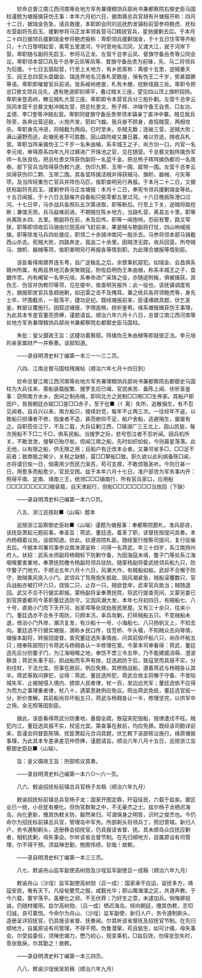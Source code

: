 <!-- { "loadSidebar": true } -->
　　钦命总督江南江西河南等处地方军务兼理粮饷兵部尚书兼都察院右御史臣马国柱谨题为塘报擒获伪王事：本年六月初六日，据南赣总兵官胡有升塘报开称：四月十二日，据瑞金告急，请兵救援，本职即会同刘巡抚酌发镇标前营参将鲍虎、抚标左营副将先启玉、援剿参将马正龙率领各营马□精锐官兵，星驰援剿去后。于本月二十四日据领兵援剿瑞金参将鲍虎报称：卑职领兵援剿瑞金，于十五日住雩等齐船只，十六日黎明起营，离雩五里渡河，午时至地名沉冈，又渡大江，就于河岸下营。卑职随与副将先启玉、参将马正龙、左营千总李云凤、督旗守备岳贵等公同会议。卑职领本营□兵及千总李云凤等凤等、督旗守备岳贵为前锋，先、马二将领兵为后援。十七日五鼓起营，行至上关地方，有乡民禀称：离彼十五里，逆贼番天玉、阎王总四营头盘踞会、瑞连界地名沉香札营数座，保有伪王二千岁，势甚猖獗等语。卑职即催督官兵前进。皆系峻岭绝崖，札有木栅，挖断径路三处。卑职令把总□景文领兵当先，遇有绝道即刻填平，叠过贼关三座，望见四山顶上旗帜招扬。卑职亲登高岭，瞭见贼札大营三座。卑职即令本营官兵分三股扑剿。左营千总李云凤同本营千总晷文魁冲贼左营，把总杜景文、熊子辉、冲锋守备王自贵、□友功、孟德、李□奎等冲贼右营。卑职同督旗守备岳贵带领本镇亲丁直冲中寨。贼见我兵陟至，各奔出营迎敌，火炮齐发，箭如飞蝗。我兵奋不顾身，直捣贼营，两相攻杀。卑职身先冲进，将贼截为两段。巳时至未，杀贼无数；连破三营，逆贼大败；满山遍野而逃，赴塘死者不可胜数。因山路险峻又兼日暮，难以穷追，随收兵札营。卑职当阵亲擒伪王二千岁一名朱由植，系丰城王之子，尚方剑一口，内官一名李元培，审得原系四年九月过赣进广开珠池之官，见在随营。千总晷文魁阵擒伪军师一名张良佐。把总杜景文阵获伪副将一名蓝千金。把总熊子辉阵擒伪都司一名周泰。部下官兵当阵得获伪敕六道、伪印九颗、玉带一围、犀带一围。左营千总李云凤得获伪印二颗、玉带二围。其各营阵擒活贼并得获贼马、旗帜、器械、弓矢等项，及当阵轻重伤亡官兵并阵伤马匹，俟职查明另行再报。于本月二十二日，又据抚标副将先启玉、援剿参将马正龙塘报：本月十二日，奉宪令领兵援剿瑞金等处。十五日闻报，于十六日五鼓催齐自备船只抵雩都五里过河。十六日晚抵陈港口过河。十七日早，马步战兵各照队五次第进取，职等断后。行至上下关，逆贼将路挖断；兼值天雨，兵马益难前进。不期贼在陈乡地方，当路札营，离县五十里。职等尚离陈乡四、五里。鲍副将在前，未及后传。职等一闻炮响，恐前有警，路又窄狭，职等即领收后马骑由烂田高岭飞赶前来，果是贼与鲍副将打仗，四山吶喊摇旗。职等除发马兵四处接应，职领二十余骑冲南冈一股杀去。马参将领本部马骑截西山杀去。死贼大败，四路奔走，竟追二十余里。因贼溃无踪，收兵回营。所夺贼马、旗帜、器械等项，俟职查明另行再报各等情到职。为此理合塘报等情到臣。

　　该臣看得南赣界连东粤，自广逆叛乱之后，余孽乘机窥犯。如瑞金、会昌俱系赣州所属，有两县界地沉香突聚贼寇，附佐启明伪王朱由植，称系丰城王之子，盘踞作祟。内有阉宦一名李元培，系奉命进广采珠之役，亦随逆附叛，俱被擒获。其伪王、伪官并伪敕印等项，见在彼中，俟查明另报外；此一役也，该抚镇调度有方，据报即发官兵急趋驰剿，如迅雷之击不及掩耳。兼之统兵各将领鲍虎等，身先士卒，环围截杀，一鼓荡平，捷功足纪。既经塘报前来，臣谨缮疏具题，伏乞圣鉴，敕部议覆施行。因叙述塘报，字限逾格，统祈鉴宥。缘系塘报擒获伪王事理，为此具本专差官董亮赍捧，谨题请旨。顺治六年六月十八日，总督江南江西河南等处地方军务兼理粮饷兵部尚书兼都察院右都御史臣马国柱。

　　朱批：皇父摄政王旨：这捷功着察叙。阵擒伪王朱由植等即就彼正法。李元培的亲家属财产一并察奏。该部知道。

　　——录自明清史料丁编第一本三一～三二页。

　　八四、江南总督马国柱残揭帖（顺治六年七月十四日到）

　　钦命总督江南江西河南等处地方军务兼理粮饷兵部尚书兼都察院右都御史马国柱为大兵往来、需船装载殷繁、搜罗支应已竭、官民疾苦、备陈上闻、伏祈圣鉴事：窃照南方水乡，民间之制舟楫，即同北方之民制□□用□□生养家。其船户即田户，皆我朝廷办赋□□差□□赤子，至于仳■〈亻离〉失所，逃散捐生，有不忍见闻者。自兵兴以来，南方船只，接续封觅，每年不止两三次。一往经年不返，以致船只损壤者不修，毁废者不造，甚而俯仰不足，船户舍船，逃避捐生，屡屡有之。自职莅任江宁，不及二载，大兵征剿江西，□镇湖广三王北上，固山凯旋，每次用船不下□二千□，俱系民船。当搜罗之际，悲号怨泣者不忍听闻。因兵机所关，不敢泄泄，搜拏已殆尽矣。但闻江南之船，先时如织如蚁，今则晨星落落。此无他，以有限之船，供无限之用；且船户有迁改本业者。又兼邻省多□，□□足不前者；致商贩之稀少，关税之缺额，莫□□拏船□致。职久欲以此利病备陈□闻，亦将谓日俟一日，倘需用少而民力渐苏，苟可支撑，不敢烦聒圣听。今则日甚一日，用愈多而船愈少，官民交困。兹于本年六月十七日，准户部咨为军务事内开：照得平南、定南、靖南三王，统领□□□镇南行，所有官兵家口，应用船□□□□□□□□□艘装载，自天津起行，但船□□□□□□□□当放回（下缺）

　　——录自明清史料己编第一本六○页。

　　八五、浙江巡按赵■〈山端〉题本

　　巡按浙江监察御史臣赵■〈山端〉谨题为塘报事：奉都察院勘札，准兵部咨，该抚臣萧起元题前事。奉圣旨：蒋武、董廷选，着革了职，该督抚按提问具奏。本内杨翱着议处。该部知道。钦此。钦遵咨院札臣。随经案行按察司提问，复行驳催去后。今据本司署司事参议南洙源呈称：问得一名蒋武，年三十四岁，系江南扬州府人。状招：武系水师副将杨翱标下防剿守备，为因海寇未靖，鳖子门等处系江海咽喉要害重地，奉萧抚院檄令杨副将领兵驻防。随蒙杨副将委武统领兵船九只，防守鳖子门地方。于顺治五年六月十六日，风潮大作，有贼船如蚁。武却不合懈于防守，致贼乘风突入小门。武领兵丁驾用炮矢抵敌，因风潮紧急，贼船滚覆数只，官兵战船亦被打坏六只，烧毁二只，止存一只。贼欲登岸，武率官兵抵当；贼随退回。武又不合不行据实即报。蒙杨副将呈奉萧抚院，将武行提查究间，又蒙另委已到官原委都司今革职董廷选防守。又因风潮大发，本年七月初四日，有贼船七、八十号，直抵小门而下天开河、翁家埠等处烧劫居民房屋。又有三十余只，往来小门。董廷选亦不合失于周防，只顾本汛，率兵攻剿，打碎贼船五只。不意贼船未退，倚泊小门外岸，潮汛复发，有沙船十一号、小海船七、八只扬帆又上，不知去向。董廷选不行据实塘报，溷称乡民口传，往笕桥、牛头堰，不知贼众去向等情，塘报本副将，转报田提督。查究董廷选失事情由，问其前毁坏船八只，尚存坏船五只；随奉陈部院行令蒋武与杨翱各认一半修理在案。今蒙本司审看得：蒋武、董廷选先后分防鳖子门，为江海咽喉之地，奉饬不啻三令五申，乃不能建威消萌、澄波静浪；蒋武失事于前，损战船而军声有挫，廷选疏防于后，致寇至而具报不实，分别戍杖，于法允宜。但事在赦前，例应免罪。其修赔战船，遵着蒋武与杨翱各认其半。蒋武等取问罪犯，议得：蒋武、董廷选所犯，蒋武合依主将懈于守备、不曾陷城失军、止被贼侵入境内、掳掠人民者律，杖一百，发边远充军；董廷选依不应得为而为之事理重者律，杖八十，遇蒙恩赦例应免议。照出蒋武免纸，董廷选官纸一分，折价类解。其前船尚存坏船五只，蒋武与杨翱各认一半，修理坚完，以供军中之用。余无照等因到臣。

　　据此，该臣看得蒋武分防重地，备御全疏，致寇突犯毁船，按律遣戍不枉。贼犯内江，董廷选具报不实，杖惩允宜。第查事在赦前，均应免罪。既经该司勘详前来，臣谨会同督臣陈锦、抚臣萧起元合词具题，伏乞敕下该部核议施行。缘原塘报事理，为此具本专差承差范仲赍捧，谨题请旨。顺治六年八月十五日，巡按浙江监察御史臣赵■〈山端〉。

　　旨：皇父摄政王旨：刑部核议其奏。

　　——录自明清史料己编第一本六○～六一页。

　　八六、敕谕招抚标前镇总兵官杨子龙稿（顺治六年九月）

　　敕谕招抚标前镇总兵官杨子龙：国家开图定鼎，歼寇绥民，六载于兹矣。寰区业已一统，小丑犹有梗化。但伪官群聚之中，不无豪杰之士。兹尔杨子龙栖迟海岛，向化更新，缴其伪敕关防，毅然来归，可谓保身之明哲，识时之俊杰也。今仍命尔为招抚标前镇总兵官，管理岛中军务。所部剃头将领兵丁，照旧管辖。新归人户，务令遵制剃头，造册移会招抚官，仍具报该省督、抚。其未顺岛众应抚应剿者，相机抚剿，毋失事会。尔听该省总督节制。在先归顺地方，自属原设有司管理，尔不得干预。须益殚忠勤，勉图伟绩，钦哉！故敕。

　　——录自明清史料丁编第一本三三页。

　　八七、敕谕舟山监军副使高树勋及沙埕监军副使吕一成稿（顺治六年九月）

　　敕谕舟山〔沙埕〕监军副使高树勋〔吕一成〕：国家承干应运，诞抚多方，靖寇安民，奄有天下。凡绥甸要荒之服，咸觐光华；即山陬海澨之区，共遵声教。于今六载，寰宇荡平。虽梗化之顽，不无伏莽；乃好生之意，未遽加兵。倘悔罪投诚，仍随材擢用。兹尔高树勋、〔吕一成〕栖迟海岛，倾向朝廷，缴其伪敕，志切归诚，良可嘉悦。今命尔为舟山、〔沙埕〕监军副使，新归人户，务令遵制剃头，造册呈详招抚官，仍具报该省督、抚奏闻。尔其听该省督抚及招抚官节制。在先归顺地方，自属原设有司管理，不得干预。伪鲁潜窜，苟且偷生，如可计擒，毋失事会。尔受兹委任，须殚忠竭力，懋乃初心，观变乘机，□兹后效，勿得怠忽失时，乖张致戾。尔其勖之！故敕。

　　——录自明清史料丁编第一本三四页。

　　八八、敕谕沙埕侯吴凯稿（顺治六年九月）

